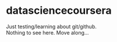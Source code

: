 # datasciencecoursera
Just testing/learning about git/github.  
Nothing to see here.  Move along...
